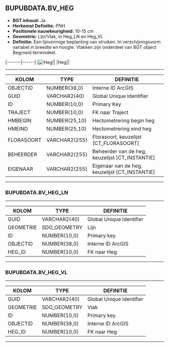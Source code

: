 ﻿## BUPUBDATA.BV_HEG


* __BGT inhoud:__ Ja
* __Herkomst Definitie:__ PNH
* __Positionele nauwkeurigheid:__ 10-15 cm
* __Geometrie:__ Lijn/Vlak, in Heg_LN en Heg_VL
* __Definitie:__ Een lijnvormige beplanting van struiken. In verschijningsvorm variabel in breedte en hoogte. Vlakken zijn onderdeel van BGT object Begroeid terreindeel.

|-------|------|
|![Heg](heg.png)||
|Heg||

***

|KOLOM                           	|TYPE          	|DEFINITIE|
|------                          	|----          	|-----    |
|OBJECTID                        	|NUMBER(38,0)  	|Interne ID ArcGIS|
|GUID                            	|VARCHAR2(40)  	|Global Unique Identifier|
|ID                              	|NUMBER(10,0)  	|Primary Key|
|TRAJECT                         	|NUMBER(10,0)  	|FK naar Traject|
|HMBEGIN                         	|NUMBER(25,10) 	|Hectometrering begin heg|
|HMEIND                          	|NUMBER(25,10) 	|Hectometrering eind heg|
|FLORASOORT                      	|VARCHAR2(255) 	|Florasoort, keuzelijst [CT_FLORASOORT]|
|BEHEERDER                       	|VARCHAR2(255) 	|Beheerder van de heg, keuzelijst [CT_INSTANTIE]|
|EIGENAAR                        	|VARCHAR2(255) 	|Eigenaar van de heg, keuzelijst [CT_INSTANTIE]|

***

### BUPUBDATA.BV_HEG_LN

***

|KOLOM                           	|TYPE          	|DEFINITIE|
|------                          	|----          	|-----    |
|GUID                            	|VARCHAR2(40)  	|Global Unique Identifier|
|GEOMETRIE                       	|SDO_GEOMETRY  	|Lijn|
|ID                         		|NUMBER(10,0)  	|Primary key|
|OBJECTID                        	|NUMBER(38,0)   |Interne ID ArcGIS|
|HEG_ID								|NUMBER(10,0)	|FK naar Heg|

***

### BUPUBDATA.BV_HEG_VL

***

|KOLOM                           	|TYPE          	|DEFINITIE|
|------                          	|----          	|-----    |
|GUID                            	|VARCHAR2(40)  	|Global Unique Identifier|
|GEOMETRIE                       	|SDO_GEOMETRY  	|Vlak|
|ID                         		|NUMBER(10,0)  	|Primary key|
|OBJECTID                        	|NUMBER(38,0)   |Interne ID ArcGIS|
|HEG_ID								|NUMBER(10,0)	|FK naar Heg|

***